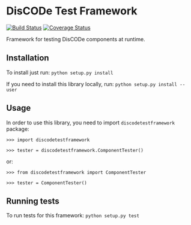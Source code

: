 # DisCODe Test Framework

[![Build Status](https://travis-ci.org/qiubix/DisCODeTestFramework.svg?branch=master)](https://travis-ci.org/qiubix/DisCODeTestFramework)
[![Coverage Status](https://coveralls.io/repos/github/qiubix/DisCODeTestFramework/badge.svg?branch=master)](https://coveralls.io/github/qiubix/DisCODeTestFramework?branch=master)

Framework for testing DisCODe components at runtime.

## Installation
To install just run:
`python setup.py install`

If you need to install this library locally, run:
`python setup.py install --user`

## Usage
In order to use this library, you need to import `discodetestframework` package:

`>>> import discodetestframework`

`>>> tester = discodetestframework.ComponentTester()`

or:

`>>> from discodetestframework import ComponentTester`

`>>> tester = ComponentTester()`

## Running tests

To run tests for this framework:
`python setup.py test`
